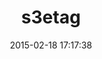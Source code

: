 ---
layout: post
title:  "s3etag"
repo:   "swdyh/s3etag"
date:   2015-02-18 17:17:38
gemurl: https://github.com/swdyh/s3etag
---